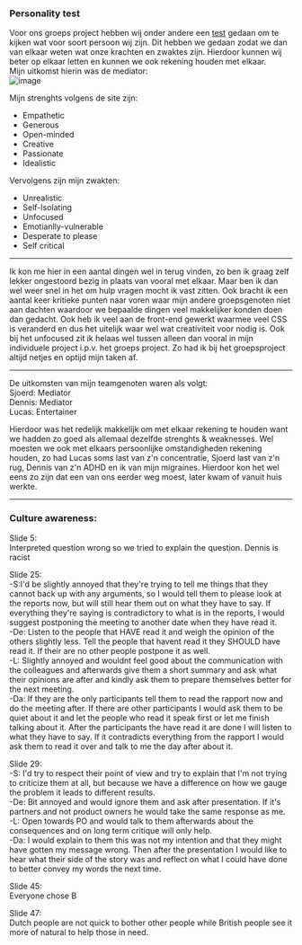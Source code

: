 ### Personality test
Voor ons groeps project hebben wij onder andere een [test](https://www.16personalities.com/free-personality-test) gedaan om te kijken wat voor soort persoon wij zijn. Dit hebben we gedaan zodat we dan van elkaar weten wat onze krachten en zwaktes zijn. Hierdoor kunnen wij beter op elkaar letten en kunnen we ook rekening houden met elkaar.  
Mijn uitkomst hierin was de mediator:  
![image](https://user-images.githubusercontent.com/99262072/172626298-7c69f446-25aa-4306-a01b-064b7597014e.png)  

Mijn strenghts volgens de site zijn:
- Empathetic
- Generous
- Open-minded
- Creative
- Passionate
- Idealistic

Vervolgens zijn mijn zwakten:
- Unrealistic
- Self-Isolating
- Unfocused
- Emotianlly-vulnerable
- Desperate to please
- Self critical
---
Ik kon me hier in een aantal dingen wel in terug vinden, zo ben ik graag zelf lekker ongestoord bezig in plaats van vooral met elkaar. Maar ben ik dan wel weer snel in het om hulp vragen mocht ik vast zitten. Ook bracht ik een aantal keer kritieke punten naar voren waar mijn andere groepsgenoten niet aan dachten waardoor we bepaalde dingen veel makkelijker konden doen dan gedacht. Ook heb ik veel aan de front-end gewerkt waarmee veel CSS is veranderd en dus het uitelijk waar wel wat creativiteit voor nodig is. Ook bij het unfocused zit ik helaas wel tussen alleen dan vooral in mijn individuele project i.p.v. het groeps project. Zo had ik bij het groepsproject altijd netjes en optijd mijn taken af.

---
De uitkomsten van mijn teamgenoten waren als volgt:  
Sjoerd: Mediator  
Dennis: Mediator  
Lucas: Entertainer

Hierdoor was het redelijk makkelijk om met elkaar rekening te houden want we hadden zo goed als allemaal dezelfde strenghts & weaknesses. Wel moesten we ook met elkaars persoonlijke omstandigheden rekening houden, zo had Lucas soms last van z'n concentratie, Sjoerd last van z'n rug, Dennis van z'n ADHD en ik van mijn migraines. Hierdoor kon het wel eens zo zijn dat een van ons eerder weg moest, later kwam of vanuit huis werkte.

---
### Culture awareness:

Slide 5:  
Interpreted question wrong so we tried to explain the question. Dennis is racist

Slide 25:  
-S:I'd be slightly annoyed that they're trying to tell me things that they cannot back up with any arguments, so I would tell them to please look at the reports now, but will still hear them out on what they have to say. If everything they're saying is contradictory to what is in the reports, I would suggest postponing the meeting to another date when they have read it.  
-De: Listen to the people that HAVE read it and weigh the opinion of the others slightly less. Tell the people that havent read it they SHOULD have read it. If their are no other people postpone it as well.  
-L: Slightly annoyed and wouldnt feel good about the communication with the colleagues and afterwards give them a short summary and ask what their opinions are after and kindly ask them to prepare themselves better for the next meeting.  
-Da: If they are the only participants tell them to read the rapport now and do the meeting after. If there are other participants I would ask them to be quiet about it and let the people who read it speak first or let me finish talking about it. After the participants the have read it are done I will listen to what they have to say. If it contradicts everything from the rapport I would ask them to read it over and talk to me the day after about it.

Slide 29:  
-S: I'd try to respect their point of view and try to explain that I'm not trying to criticize them at all, but because we have a difference on how we gauge the problem it leads to different results.  
-De: Bit annoyed and would ignore them and ask after presentation. If it's partners and not product owners he would take the same response as me.  
-L: Open towards PO and would talk to them afterwards about the consequences and on long term critique will only help.  
-Da: I would explain to them this was not my intention and that they might have gotten my message wrong. Then after the presentation I would like to hear what their side of the story was and reflect on what I could have done to better convey my words the next time.

Slide 45:  
Everyone chose B

Slide 47:  
Dutch people are not quick to bother other people while British people see it more of natural to help those in need.
